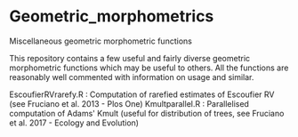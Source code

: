 # Geometric_morphometrics
Miscellaneous geometric morphometric functions

This repository contains a few useful and fairly diverse geometric morphometric functions which may be useful to others.
All the functions are reasonably well commented with information on usage and similar.

EscoufierRVrarefy.R : Computation of rarefied estimates of Escoufier RV (see Fruciano et al. 2013 - Plos One)
Kmultparallel.R : Parallelised computation of Adams' Kmult (useful for distribution of trees, see Fruciano et al. 2017 - Ecology and Evolution)
